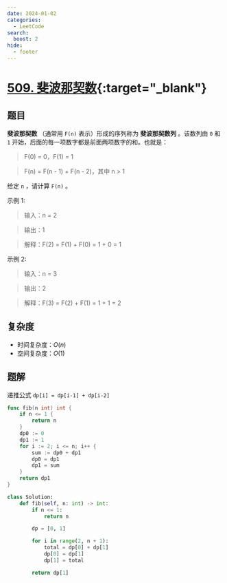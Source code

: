 ```yaml
---
date: 2024-01-02
categories:
  - LeetCode
search:
  boost: 2
hide:
  - footer
---
```


# [509. 斐波那契数](https://leetcode.cn/problems/fibonacci-number){:target="_blank"}

## 题目

**斐波那契数** （通常用 `F(n)` 表示）形成的序列称为 **斐波那契数列** 。该数列由 `0` 和 `1` 开始，后面的每一项数字都是前面两项数字的和。也就是：

> F(0) = 0，F(1) = 1

> F(n) = F(n - 1) + F(n - 2)，其中 n > 1

给定 `n` ，请计算 `F(n)` 。

示例 1:

> 输入：n = 2

> 输出：1

> 解释：F(2) = F(1) + F(0) = 1 + 0 = 1

示例 2:

> 输入：n = 3

> 输出：2

> 解释：F(3) = F(2) + F(1) = 1 + 1 = 2

## 复杂度

- 时间复杂度：$O(n)$
- 空间复杂度：$O(1)$

## 题解

递推公式 `dp[i] = dp[i-1] + dp[i-2]`

```go title="Go"
func fib(n int) int {
    if n <= 1 {
        return n
    }
    dp0 := 0
    dp1 := 1
    for i := 2; i <= n; i++ {
        sum := dp0 + dp1
		dp0 = dp1
		dp1 = sum
    }
    return dp1
}
```

```python title="Python"
class Solution:
    def fib(self, n: int) -> int:
        if n <= 1:
            return n

        dp = [0, 1]

        for i in range(2, n + 1):
            total = dp[0] + dp[1]
            dp[0] = dp[1]
            dp[1] = total

        return dp[1]
```
